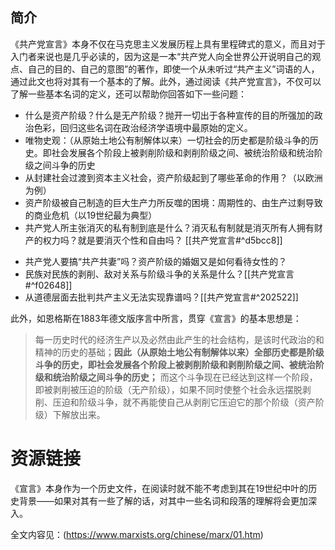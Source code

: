 ## 简介

《共产党宣言》本身不仅在马克思主义发展历程上具有里程碑式的意义，而且对于入门者来说也是几乎必读的，因为这是一本“共产党人向全世界公开说明自己的观点、自己的目的、自己的意图”的著作，即使一个从未听过“共产主义”词语的人，通过此文也将对其有一个基本的了解。此外，通过阅读《共产党宣言》，不仅可以了解一些基本名词的定义，还可以帮助你回答如下一些问题：

* 什么是资产阶级？什么是无产阶级？抛开一切出于各种宣传的目的所强加的政治色彩，回归这些名词在政治经济学语境中最原始的定义。
* 唯物史观：（从原始土地公有制解体以来）一切社会的历史都是阶级斗争的历史。即社会发展各个阶段上被剥削阶级和剥削阶级之间、被统治阶级和统治阶级之间斗争的历史
* 从封建社会过渡到资本主义社会，资产阶级起到了哪些革命的作用？（以欧洲为例）
* 资产阶级被自己制造的巨大生产力所反噬的困境：周期性的、由生产过剩导致的商业危机（以19世纪最为典型）
* 共产党人所主张消灭的私有制到底是什么？消灭私有制就是消灭所有人拥有财产的权力吗？就是要消灭个性和自由吗？
[[共产党宣言#^d5bcc8]]
- 共产党人要搞“共产共妻”吗？资产阶级的婚姻又是如何看待女性的？
- 民族对民族的剥削、敌对关系与阶级斗争的关系是什么？[[共产党宣言#^f02648]]
- 从道德层面去批判共产主义无法实现靠谱吗？[[共产党宣言#^202522]]

此外，如恩格斯在1883年德文版序言中所言，贯穿《宣言》的基本思想是：

>每一历史时代的经济生产以及必然由此产生的社会结构，是该时代政治的和精神的历史的基础；**因此（从原始土地公有制解体以来）全部历史都是阶级斗争的历史，即社会发展各个阶段上被剥削阶级和剥削阶级之间、被统治阶级和统治阶级之间斗争的历史；** 而这个斗争现在已经达到这样一个阶段，即被剥削被压迫的阶级（无产阶级），如果不同时使整个社会永远摆脱剥削、压迫和阶级斗争，就不再能使自己从剥削它压迫它的那个阶级（资产阶级）下解放出来。


# 资源链接
《宣言》本身作为一个历史文件，在阅读时就不能不考虑到其在19世纪中叶的历史背景——如果对其有一些了解的话，对其中一些名词和段落的理解将会更加深入。


全文内容见：(https://www.marxists.org/chinese/marx/01.htm)